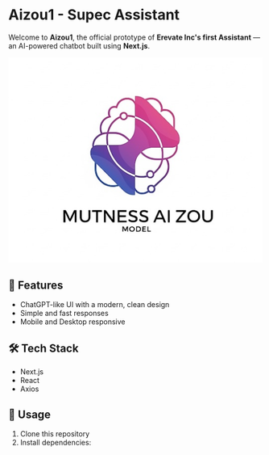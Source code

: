 # Aizou1 - Supec Assistant

Welcome to **Aizou1**, the official prototype of **Erevate Inc's first Assistant** — an AI-powered chatbot built using **Next.js**.

![Logo](./public/logo.png)

## 🚀 Features
- ChatGPT-like UI with a modern, clean design
- Simple and fast responses
- Mobile and Desktop responsive

## 🛠️ Tech Stack
- Next.js
- React
- Axios

## 📄 Usage
1. Clone this repository
2. Install dependencies: